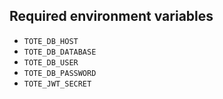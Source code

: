 ## Required environment variables

- `TOTE_DB_HOST`
- `TOTE_DB_DATABASE`
- `TOTE_DB_USER`
- `TOTE_DB_PASSWORD`
- `TOTE_JWT_SECRET`